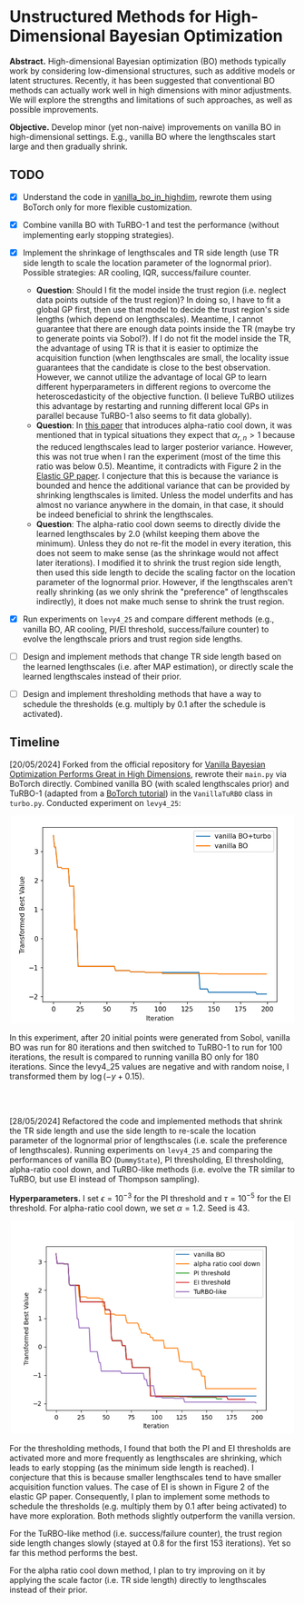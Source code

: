 # Unstructured Methods for High-Dimensional Bayesian Optimization

**Abstract.** High-dimensional Bayesian optimization (BO) methods typically work by considering low-dimensional structures, such as additive models or latent structures. Recently, it has been suggested that conventional BO methods can actually work well in high dimensions with minor adjustments. We will explore the strengths and limitations of such approaches, as well as possible improvements.

**Objective.** Develop minor (yet non-naive) improvements on vanilla BO in high-dimensional settings. E.g., vanilla BO where the lengthscales start large and then gradually shrink.

## TODO

- [x] Understand the code in [vanilla_bo_in_highdim](https://github.com/hvarfner/vanilla_bo_in_highdim), rewrote them using BoTorch only for more flexible customization.
- [x] Combine vanilla BO with TuRBO-1 and test the performance (without implementing early stopping strategies).
- [x] Implement the shrinkage of lengthscales and TR side length (use TR side length to scale the location parameter of the lognormal prior). Possible strategies: AR cooling, IQR, success/failure counter.
  - **Question**: Should I fit the model inside the trust region (i.e. neglect data points outside of the trust region)? In doing so, I have to fit a global GP first, then use that model to decide the trust region's side lengths (which depend on lengthscales). Meantime, I cannot guarantee that there are enough data points inside the TR (maybe try to generate points via Sobol?). If I do not fit the model inside the TR, the advantage of using TR is that it is easier to optimize the acquisition function (when lengthscales are small, the locality issue guarantees that the candidate is close to the best observation. However, we cannot utilize the advantage of local GP to learn different hyperparameters in different regions to overcome the heteroscedasticity of the objective function. (I believe TuRBO utilizes this advantage by restarting and running different local GPs in parallel because TuRBO-1 also seems to fit data globally).
  - **Question**: In [this paper](https://arxiv.org/pdf/1612.03117) that introduces alpha-ratio cool down, it was mentioned that in typical situations they expect that $\alpha_{r, n} > 1$ because the reduced lengthscales lead to larger posterior variance. However, this was not true when I ran the experiment (most of the time this ratio was below $0.5$). Meantime, it contradicts with Figure 2 in the [Elastic GP paper](https://proceedings.mlr.press/v70/rana17a/rana17a.pdf). I conjecture that this is because the variance is bounded and hence the additional variance that can be provided by shrinking lengthscales is limited. Unless the model underfits and has almost no variance anywhere in the domain, in that case, it should be indeed beneficial to shrink the lengthscales. 
  - **Question**: The alpha-ratio cool down seems to directly divide the learned lengthscales by $2.0$ (whilst keeping them above the minimum). Unless they do not re-fit the model in every iteration, this does not seem to make sense (as the shrinkage would not affect later iterations). I modified it to shrink the trust region side length, then used this side length to decide the scaling factor on the location parameter of the lognormal prior. However, if the lengthscales aren't really shrinking (as we only shrink the "preference" of lengthscales indirectly), it does not make much sense to shrink the trust region. 
- [x] Run experiments on ```levy4_25``` and compare different methods (e.g., vanilla BO, AR cooling, PI/EI threshold, success/failure counter) to evolve the lengthscale priors and trust region side lengths.
- [ ] Design and implement methods that change TR side length based on the learned lengthscales (i.e. after MAP estimation), or directly scale the learned lengthscales instead of their prior.
- [ ] Design and implement thresholding methods that have a way to schedule the thresholds (e.g. multiply by $0.1$ after the schedule is activated).


## Timeline

[20/05/2024] Forked from the official repository for [Vanilla Bayesian Optimization Performs Great in High Dimensions](https://github.com/hvarfner/vanilla_bo_in_highdim), rewrote their ```main.py``` via BoTorch directly. Combined vanilla BO (with scaled lengthscales prior) and TuRBO-1 (adapted from a [BoTorch tutorial](https://botorch.org/tutorials/turbo_1)) in the ```VanillaTuRBO``` class in ```turbo.py```. Conducted experiment on ```levy4_25```:

<p align="center">
  <img src="./figures/figure_05_20.png" alt="figure_05_20.png" width="500"/>
</p>

In this experiment, after 20 initial points were generated from Sobol, vanilla BO was run for 80 iterations and then switched to TuRBO-1 to run for 100 iterations, the result is compared to running vanilla BO only for 180 iterations. Since the levy4_25 values are negative and with random noise, I transformed them by $\log(-y + 0.15)$.

<br/><br/>

[28/05/2024] Refactored the code and implemented methods that shrink the TR side length and use the side length to re-scale the location parameter of the lognormal prior of lengthscales (i.e. scale the preference of lengthscales). Running experiments on ```levy4_25``` and comparing the performances of vanilla BO (```DummyState```), PI thresholding, EI thresholding, alpha-ratio cool down, and TuRBO-like methods (i.e. evolve the TR similar to TuRBO, but use EI instead of Thompson sampling). 

**Hyperparameters.** I set $\epsilon = 10^{-3}$ for the PI threshold and $\tau = 10^{-5}$ for the EI threshold. For alpha-ratio cool down, we set $\alpha=1.2$. Seed is 43.

<p align="center">
  <img src="./figures/figure_05_28.png" alt="figure_05_28.png" width="500"/>
</p>

For the thresholding methods, I found that both the PI and EI thresholds are activated more and more frequently as lengthscales are shrinking, which leads to early stopping (as the minimum side length is reached). I conjecture that this is because smaller lengthscales tend to have smaller acquisition function values. The case of EI is shown in Figure 2 of the elastic GP paper. Consequently, I plan to implement some methods to schedule the thresholds (e.g. multiply them by $0.1$ after being activated) to have more exploration. Both methods slightly outperform the vanilla version.

For the TuRBO-like method (i.e. success/failure counter), the trust region side length changes slowly (stayed at $0.8$ for the first 153 iterations). Yet so far this method performs the best.

For the alpha ratio cool down method, I plan to try improving on it by applying the scale factor (i.e. TR side length) directly to lengthscales instead of their prior. 
